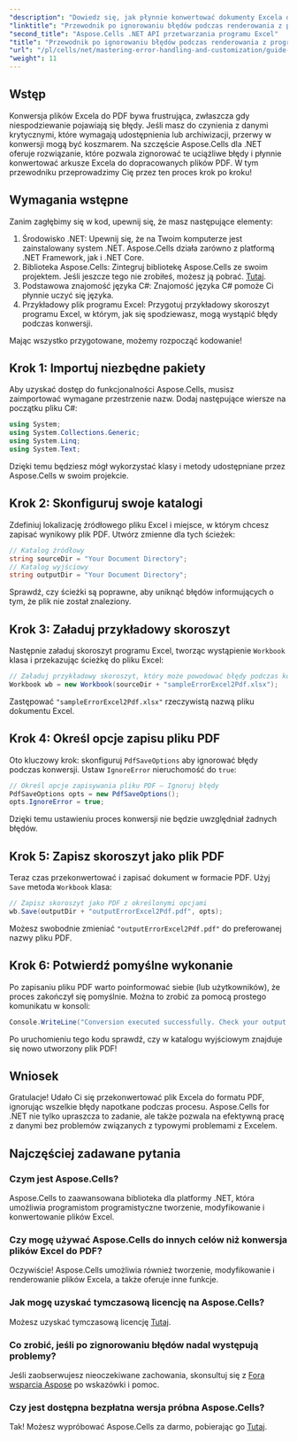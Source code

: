 ```yaml
---
"description": "Dowiedz się, jak płynnie konwertować dokumenty Excela do formatu PDF za pomocą Aspose.Cells dla platformy .NET, unikając jednocześnie błędów podczas konwersji. Ten przewodnik krok po kroku zawiera jasne instrukcje i niezbędne fragmenty kodu."
"linktitle": "Przewodnik po ignorowaniu błędów podczas renderowania z programu Excel do formatu PDF"
"second_title": "Aspose.Cells .NET API przetwarzania programu Excel"
"title": "Przewodnik po ignorowaniu błędów podczas renderowania z programu Excel do formatu PDF"
"url": "/pl/cells/net/mastering-error-handling-and-customization/guide-ignore-errors-in-excel/"
"weight": 11
---
```


## Wstęp

Konwersja plików Excela do PDF bywa frustrująca, zwłaszcza gdy niespodziewanie pojawiają się błędy. Jeśli masz do czynienia z danymi krytycznymi, które wymagają udostępnienia lub archiwizacji, przerwy w konwersji mogą być koszmarem. Na szczęście Aspose.Cells dla .NET oferuje rozwiązanie, które pozwala zignorować te uciążliwe błędy i płynnie konwertować arkusze Excela do dopracowanych plików PDF. W tym przewodniku przeprowadzimy Cię przez ten proces krok po kroku!

## Wymagania wstępne

Zanim zagłębimy się w kod, upewnij się, że masz następujące elementy:

1. Środowisko .NET: Upewnij się, że na Twoim komputerze jest zainstalowany system .NET. Aspose.Cells działa zarówno z platformą .NET Framework, jak i .NET Core.
2. Biblioteka Aspose.Cells: Zintegruj bibliotekę Aspose.Cells ze swoim projektem. Jeśli jeszcze tego nie zrobiłeś, możesz ją pobrać. [Tutaj](https://releases.aspose.com/cells/net/).
3. Podstawowa znajomość języka C#: Znajomość języka C# pomoże Ci płynnie uczyć się języka.
4. Przykładowy plik programu Excel: Przygotuj przykładowy skoroszyt programu Excel, w którym, jak się spodziewasz, mogą wystąpić błędy podczas konwersji.

Mając wszystko przygotowane, możemy rozpocząć kodowanie!

## Krok 1: Importuj niezbędne pakiety

Aby uzyskać dostęp do funkcjonalności Aspose.Cells, musisz zaimportować wymagane przestrzenie nazw. Dodaj następujące wiersze na początku pliku C#:

```csharp
using System;
using System.Collections.Generic;
using System.Linq;
using System.Text;
```

Dzięki temu będziesz mógł wykorzystać klasy i metody udostępniane przez Aspose.Cells w swoim projekcie.

## Krok 2: Skonfiguruj swoje katalogi

Zdefiniuj lokalizację źródłowego pliku Excel i miejsce, w którym chcesz zapisać wynikowy plik PDF. Utwórz zmienne dla tych ścieżek:

```csharp
// Katalog źródłowy
string sourceDir = "Your Document Directory";
// Katalog wyjściowy
string outputDir = "Your Document Directory";
```

Sprawdź, czy ścieżki są poprawne, aby uniknąć błędów informujących o tym, że plik nie został znaleziony.

## Krok 3: Załaduj przykładowy skoroszyt

Następnie załaduj skoroszyt programu Excel, tworząc wystąpienie `Workbook` klasa i przekazując ścieżkę do pliku Excel:

```csharp
// Załaduj przykładowy skoroszyt, który może powodować błędy podczas konwersji
Workbook wb = new Workbook(sourceDir + "sampleErrorExcel2Pdf.xlsx");
```

Zastępować `"sampleErrorExcel2Pdf.xlsx"` rzeczywistą nazwą pliku dokumentu Excel.

## Krok 4: Określ opcje zapisu pliku PDF

Oto kluczowy krok: skonfiguruj `PdfSaveOptions` aby ignorować błędy podczas konwersji. Ustaw `IgnoreError` nieruchomość do `true`:

```csharp
// Określ opcje zapisywania pliku PDF – Ignoruj błędy
PdfSaveOptions opts = new PdfSaveOptions();
opts.IgnoreError = true;
```

Dzięki temu ustawieniu proces konwersji nie będzie uwzględniał żadnych błędów.

## Krok 5: Zapisz skoroszyt jako plik PDF

Teraz czas przekonwertować i zapisać dokument w formacie PDF. Użyj `Save` metoda `Workbook` klasa:

```csharp
// Zapisz skoroszyt jako PDF z określonymi opcjami
wb.Save(outputDir + "outputErrorExcel2Pdf.pdf", opts);
```

Możesz swobodnie zmieniać `"outputErrorExcel2Pdf.pdf"` do preferowanej nazwy pliku PDF.

## Krok 6: Potwierdź pomyślne wykonanie

Po zapisaniu pliku PDF warto poinformować siebie (lub użytkowników), że proces zakończył się pomyślnie. Można to zrobić za pomocą prostego komunikatu w konsoli:

```csharp
Console.WriteLine("Conversion executed successfully. Check your output directory for the PDF.");
```

Po uruchomieniu tego kodu sprawdź, czy w katalogu wyjściowym znajduje się nowo utworzony plik PDF!

## Wniosek

Gratulacje! Udało Ci się przekonwertować plik Excela do formatu PDF, ignorując wszelkie błędy napotkane podczas procesu. Aspose.Cells for .NET nie tylko upraszcza to zadanie, ale także pozwala na efektywną pracę z danymi bez problemów związanych z typowymi problemami z Excelem.

## Najczęściej zadawane pytania

### Czym jest Aspose.Cells?

Aspose.Cells to zaawansowana biblioteka dla platformy .NET, która umożliwia programistom programistyczne tworzenie, modyfikowanie i konwertowanie plików Excel.

### Czy mogę używać Aspose.Cells do innych celów niż konwersja plików Excel do PDF?

Oczywiście! Aspose.Cells umożliwia również tworzenie, modyfikowanie i renderowanie plików Excela, a także oferuje inne funkcje.

### Jak mogę uzyskać tymczasową licencję na Aspose.Cells?

Możesz uzyskać tymczasową licencję [Tutaj](https://purchase.aspose.com/temporary-license/).

### Co zrobić, jeśli po zignorowaniu błędów nadal występują problemy?

Jeśli zaobserwujesz nieoczekiwane zachowania, skonsultuj się z [Fora wsparcia Aspose](https://forum.aspose.com/c/cells/9) po wskazówki i pomoc.

### Czy jest dostępna bezpłatna wersja próbna Aspose.Cells?

Tak! Możesz wypróbować Aspose.Cells za darmo, pobierając go [Tutaj](https://releases.aspose.com/).